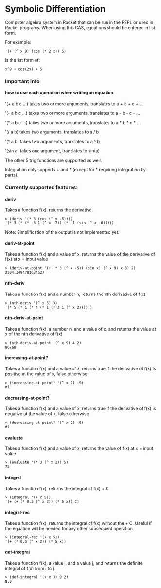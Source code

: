# Symbolic Differentiation

Computer algebra system in Racket that can be run in the REPL or used in Racket programs.  When using this CAS, equations should be entered in list form.

For example:

```
'(+ (^ x 9) (cos (* 2 x)) 5)
```
is the list form of:
```
x^9 + cos(2x) + 5
```

### Important Info

#### how to use each operation when writing an equation

'(+ a b c ...) takes two or more arguments, translates to a + b + c + ...

'(- a b c ...) takes two or more arguments, translates to a - b - c - ...

'(\* a b c ...) takes two or more arguments, translates to a * b * c * ...

'(/ a b) takes two arguments, translates to a / b

'(^ a b) takes two arguments, translates to a ^ b

'(sin a) takes one argument, translates to sin(a)

The other 5 trig functions are supported as well.

Integration only supports + and * (except for * requiring integration by parts).

### Currently supported features:

#### deriv

Takes a function f(x), returns the derivative.

```
> (deriv '(* 3 (cos (^ x -6))))
'(* 3 (* (* -6 1 (^ x -7)) (* -1 (sin (^ x -6)))))
```

Note: Simplification of the output is not implemented yet.

#### deriv-at-point

Takes a function f(x) and a value of x, returns the value of the derivative of f(x) at x = input value

```
> (deriv-at-point '(+ (* 3 (^ x -5)) (sin x) (^ x 9) x 3) 2)
2304.3494781634527
```

#### nth-deriv

Takes a function f(x) and a number n, returns the nth derivative of f(x)

```
> (nth-deriv '(^ x 5) 3)
'(* 5 (* 1 (* 4 (* 1 (* 3 1 (^ x 2))))))
```

#### nth-deriv-at-point

Takes a function f(x), a number n, and a value of x, and returns the value at x of the nth derivative of f(x)

```
> (nth-deriv-at-point '(^ x 9) 4 2)
96768
```

#### increasing-at-point?

Takes a function f(x) and a value of x, returns true if the derivative of f(x) is positive at the value of x, false otherwise

```
> (increasing-at-point? '(^ x 2) -9)
#f
```


#### decreasing-at-point?

Takes a function f(x) and a value of x, returns true if the derivative of f(x) is negative at the value of x, false otherwise

```
> (decreasing-at-point? '(^ x 2) -9)
#t
```

#### evaluate

Takes a function f(x) and a value of x, returns the value of f(x) at x = input value

```
> (evaluate '(* 3 (^ x 2)) 5)
75
```

#### integral

Takes a function f(x), returns the integral of f(x) + C

```
> (integral '(+ x 5))
'(+ (+ (* 0.5 (^ x 2)) (* 5 x)) C)
```

#### integral-rec

Takes a function f(x), returns the integral of f(x) without the + C.  Useful if the equation will be needed for any other subsequent operation.

```
> (integral-rec '(+ x 5))
'(+ (* 0.5 (^ x 2)) (* 5 x))
```

#### def-integral

Takes a function f(x), a value i, and a value j, and returns the definite integral of f(x) from i to j.

```
> (def-integral '(+ x 3) 0 2)
8.0
```
